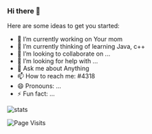 ### Hi there 👋


Here are some ideas to get you started:

- 🔭 I’m currently working on Your mom
- 🌱 I’m currently thinking of learning Java, c++
- 👯 I’m looking to collaborate on ...
- 🤔 I’m looking for help with ...
- 💬 Ask me about Anything
- 📫 How to reach me: </Ayaka>#4318 
- 😄 Pronouns: ...
- ⚡ Fun fact: ...

![stats](https://github-readme-stats.vercel.app/api?username=Uthsho&theme=dark&count_private=true&show_icons=true)

![Page Visits](https://komarev.com/ghpvc/?username=Uthsho&color=orange)
